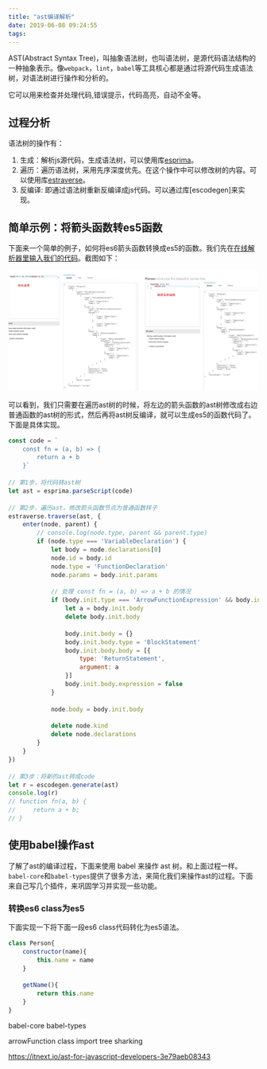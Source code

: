 ```yaml
---
title: "ast编译解析"
date: 2019-06-08 09:24:55
tags:
---
```


AST(Abstract Syntax Tree)，叫抽象语法树，也叫语法树，是源代码语法结构的一种抽象表示。像`webpack`，`lint`，`babel`等工具核心都是通过将源代码生成语法树，对语法树进行操作和分析的。

它可以用来检查并处理代码,错误提示，代码高亮，自动不全等。

## 过程分析

语法树的操作有：

1. 生成：解析js源代码，生成语法树，可以使用库[esprima](https://github.com/jquery/esprima/stargazers)。
2. 遍历：遍历语法树，采用先序深度优先。在这个操作中可以修改树的内容。可以使用库[estraverse](https://github.com/estools/estraverse)。
3. 反编译: 即通过语法树重新反编译成js代码。可以通过库[escodegen]来实现。

## 简单示例：将箭头函数转es5函数

下面来一个简单的例子，如何将es6箭头函数转换成es5的函数。我们先在[在线解析器里输入我们的代码](http://esprima.org/demo/parse.html)。截图如下：

![](./ast/1.jpg)

可以看到，我们只需要在遍历ast树的时候，将左边的箭头函数的ast树修改成右边普通函数的ast树的形式，然后再将ast树反编译，就可以生成es5的函数代码了。下面是具体实现。

```javascript
const code = `
    const fn = (a, b) => { 
        return a + b
    }`

// 第1步，将代码转ast树
let ast = esprima.parseScript(code)

// 第2步，遍历ast，修改箭头函数节点为普通函数样子
estraverse.traverse(ast, {
    enter(node, parent) {
        // console.log(node.type, parent && parent.type)
        if (node.type === 'VariableDeclaration') {
            let body = node.declarations[0]
            node.id = body.id
            node.type = 'FunctionDeclaration'
            node.params = body.init.params

            // 处理 const fn = (a, b) => a + b 的情况
            if (body.init.type === 'ArrowFunctionExpression' && body.init.expression === true) {
                let a = body.init.body
                delete body.init.body

                body.init.body = {}
                body.init.body.type = 'BlockStatement'
                body.init.body.body = [{
                    type: 'ReturnStatement',
                    argument: a
                }]
                body.init.body.expression = false
            }

            node.body = body.init.body

            delete node.kind
            delete node.declarations
        }
    }
})

// 第3步：将新的ast转成code
let r = escodegen.generate(ast)
console.log(r)
// function fn(a, b) {
//     return a + b;
// }
```

## 使用babel操作ast

了解了ast的编译过程，下面来使用 babel 来操作 ast 树。和上面过程一样。`babel-core`和`babel-types`提供了很多方法，来简化我们来操作ast的过程。下面来自己写几个插件，来巩固学习并实现一些功能。


### 转换es6 class为es5

下面实现一下将下面一段es6 class代码转化为es5语法。

```javascript
class Person{
    constructor(name){
        this.name = name
    }

    getName(){
        return this.name
    }
}
```


babel-core
babel-types

arrowFunction
class
import   tree sharking


https://itnext.io/ast-for-javascript-developers-3e79aeb08343